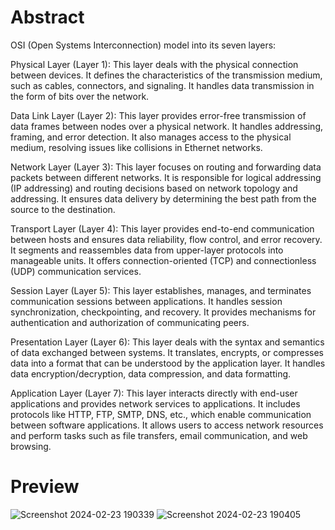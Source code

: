 # Abstract
OSI (Open Systems Interconnection) model into its seven layers:

Physical Layer (Layer 1):
This layer deals with the physical connection between devices.
It defines the characteristics of the transmission medium, such as cables, connectors, and signaling.
It handles data transmission in the form of bits over the network.

Data Link Layer (Layer 2):
This layer provides error-free transmission of data frames between nodes over a physical network.
It handles addressing, framing, and error detection.
It also manages access to the physical medium, resolving issues like collisions in Ethernet networks.

Network Layer (Layer 3):
This layer focuses on routing and forwarding data packets between different networks.
It is responsible for logical addressing (IP addressing) and routing decisions based on network topology and addressing.
It ensures data delivery by determining the best path from the source to the destination.

Transport Layer (Layer 4):
This layer provides end-to-end communication between hosts and ensures data reliability, flow control, and error recovery.
It segments and reassembles data from upper-layer protocols into manageable units.
It offers connection-oriented (TCP) and connectionless (UDP) communication services.

Session Layer (Layer 5):
This layer establishes, manages, and terminates communication sessions between applications.
It handles session synchronization, checkpointing, and recovery.
It provides mechanisms for authentication and authorization of communicating peers.

Presentation Layer (Layer 6):
This layer deals with the syntax and semantics of data exchanged between systems.
It translates, encrypts, or compresses data into a format that can be understood by the application layer.
It handles data encryption/decryption, data compression, and data formatting.

Application Layer (Layer 7):
This layer interacts directly with end-user applications and provides network services to applications.
It includes protocols like HTTP, FTP, SMTP, DNS, etc., which enable communication between software applications.
It allows users to access network resources and perform tasks such as file transfers, email communication, and web browsing.

# Preview
![Screenshot 2024-02-23 190339](https://github.com/DanielBlesson/CCNA_Packet_Tracer_Labs/assets/105119931/fdc85d8d-6db8-4df8-ba2c-a1a3b05473b8)
![Screenshot 2024-02-23 190405](https://github.com/DanielBlesson/CCNA_Packet_Tracer_Labs/assets/105119931/f667f1e0-93e6-4aad-bea9-be5992b50d17)

 
